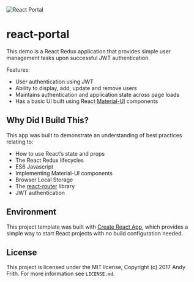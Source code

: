 <img src="https://raw.githubusercontent.com/andyfrith/react-portal/master/ReactPortal1.png" alt="React Portal" align="center" />
<br />

# react-portal

This demo is a React Redux application that provides simple user management tasks upon successful JWT authentication.

Features:

* User authentication using JWT
* Ability to display, add, update and remove users
* Maintains authentication and application state across page loads
* Has a basic UI built using React [Material-UI](https://material-ui-next.com/) components

## Why Did I Build This?

This app was built to demonstrate an understanding of best practices relating to:

* How to use React’s state and props
* The React Redux lifecycles
* ES6 Javascript
* Implementing Material-UI components
* Browser Local Storage
* The [react-router](https://reacttraining.com/react-router/) library
* JWT authentication

## Environment

This project template was built with [Create React App](https://github.com/facebookincubator/create-react-app), which provides a simple way to start React projects with no build configuration needed.

## License

This project is licensed under the MIT license, Copyright (c) 2017 Andy Frith. For more information see `LICENSE.md`.
